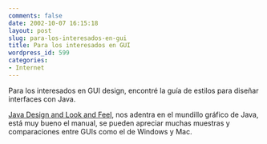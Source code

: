 ```yaml
---
comments: false
date: 2002-10-07 16:15:18
layout: post
slug: para-los-interesados-en-gui
title: Para los interesados en GUI
wordpress_id: 599
categories:
- Internet
---
```


Para los interesados en GUI design, encontré la guía de estilos para diseñar interfaces con Java.





[Java Design and Look and Feel](http://java.sun.com/products/jlf/ed1/dg/higtitle.alt.htm), nos adentra en el mundillo gráfico de Java, está muy bueno el manual, se pueden apreciar muchas muestras y comparaciones entre GUIs como el de Windows y Mac.




 
